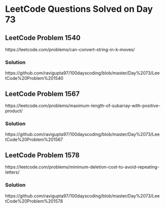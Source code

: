 # LeetCode Questions Solved on Day 73

<h2>LeetCode Problem 1540</h2>  https://leetcode.com/problems/can-convert-string-in-k-moves/
<h3>Solution</h3>  https://github.com/ravigupta97/100dayscoding/blob/master/Day%2073/LeetCode%20Problem%201540

<h2>LeetCode Problem 1567</h2>  https://leetcode.com/problems/maximum-length-of-subarray-with-positive-product/
<h3>Solution</h3>  https://github.com/ravigupta97/100dayscoding/blob/master/Day%2073/LeetCode%20Problem%201567

<h2>LeetCode Problem 1578</h2>  https://leetcode.com/problems/minimum-deletion-cost-to-avoid-repeating-letters/
<h3>Solution</h3>  https://github.com/ravigupta97/100dayscoding/blob/master/Day%2073/LeetCode%20Problem%201578
